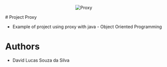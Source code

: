 <p align="center">
   <img src="https://st3.depositphotos.com/4169661/12603/i/950/depositphotos_126033456-stock-photo-woman-hand-writing-proxy-with.jpg" alt="Proxy">
</p>
# Project Proxy

* Example of project using proxy with java - Object Oriented Programming

# Authors

* David Lucas Souza da Silva
